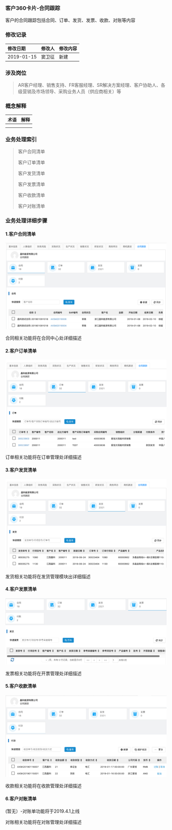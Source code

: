 ### 客户360卡片-合同跟踪

客户的合同跟踪包括合同、订单、发货、发票、收款、对账等内容

### 修改记录

| 修改日期 | 修改人 | 修改内容 |
| :--- | :--- | :--- |
| 2019-01-15 | 窦卫征 | 新建 |

### 涉及岗位

> AR客户经理、销售支持、FR客服经理、SR解决方案经理、客户协助人、各级营销及市场领导、采购业务人员（供应商相关）等

### 概念解释

| 术语 | 解释 |
| :--- | :--- |
|  |  |
|  |  |

### 业务处理索引

> 客户合同清单
>
> 客户订单清单
>
> 客户发货清单
>
> 客户发票清单
>
> 客户收款清单
>
> 客户对账清单

### 业务处理详细步骤

#### 1.客户合同清单

![](/assets/khhtqd1020.png)

合同相关功能将在合同中心处详细描述

#### 2.客户订单清单

![](/assets/khddlb1024.png)

订单相关功能将在订单管理处详细描述

#### 3.客户发货清单

![](/assets/khfhqd1022.png)

发货相关功能将在发货管理模块出详细描述

#### 4.客户发票清单

![](/assets/khfpqd1023.png)

发票相关功能将在开票管理处详细描述

#### 5.客户收款清单

![](/assets/khskqd1024.png)

收款相关功能将在收款管理处详细描述

#### 6.客户对账清单

\(暂无）-对账单功能将于2019.4.1上线

对账相关功能将在对账管理处详细描述



